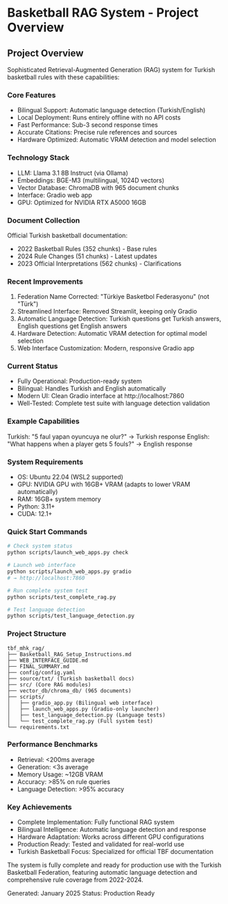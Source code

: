 # Basketball RAG System - Project Overview

## Project Overview

Sophisticated Retrieval-Augmented Generation (RAG) system for Turkish basketball rules with these capabilities:

### Core Features
- Bilingual Support: Automatic language detection (Turkish/English)
- Local Deployment: Runs entirely offline with no API costs
- Fast Performance: Sub-3 second response times
- Accurate Citations: Precise rule references and sources
- Hardware Optimized: Automatic VRAM detection and model selection

### Technology Stack
- LLM: Llama 3.1 8B Instruct (via Ollama)
- Embeddings: BGE-M3 (multilingual, 1024D vectors)
- Vector Database: ChromaDB with 965 document chunks
- Interface: Gradio web app
- GPU: Optimized for NVIDIA RTX A5000 16GB

### Document Collection
Official Turkish basketball documentation:
- 2022 Basketball Rules (352 chunks) - Base rules
- 2024 Rule Changes (51 chunks) - Latest updates
- 2023 Official Interpretations (562 chunks) - Clarifications

### Recent Improvements
1. Federation Name Corrected: "Türkiye Basketbol Federasyonu" (not "Türk")
2. Streamlined Interface: Removed Streamlit, keeping only Gradio
3. Automatic Language Detection: Turkish questions get Turkish answers, English questions get English answers
4. Hardware Detection: Automatic VRAM detection for optimal model selection
5. Web Interface Customization: Modern, responsive Gradio app

### Current Status
- Fully Operational: Production-ready system
- Bilingual: Handles Turkish and English automatically
- Modern UI: Clean Gradio interface at http://localhost:7860
- Well-Tested: Complete test suite with language detection validation

### Example Capabilities
Turkish: "5 faul yapan oyuncuya ne olur?" → Turkish response
English: "What happens when a player gets 5 fouls?" → English response

### System Requirements
- OS: Ubuntu 22.04 (WSL2 supported)
- GPU: NVIDIA GPU with 16GB+ VRAM (adapts to lower VRAM automatically)
- RAM: 16GB+ system memory
- Python: 3.11+
- CUDA: 12.1+

### Quick Start Commands
```bash
# Check system status
python scripts/launch_web_apps.py check

# Launch web interface
python scripts/launch_web_apps.py gradio
# → http://localhost:7860

# Run complete system test
python scripts/test_complete_rag.py

# Test language detection
python scripts/test_language_detection.py
```

### Project Structure
```
tbf_mhk_rag/
├── Basketball_RAG_Setup_Instructions.md
├── WEB_INTERFACE_GUIDE.md
├── FINAL_SUMMARY.md
├── config/config.yaml
├── source/txt/ (Turkish basketball docs)
├── src/ (Core RAG modules)
├── vector_db/chroma_db/ (965 documents)
├── scripts/
│   ├── gradio_app.py (Bilingual web interface)
│   ├── launch_web_apps.py (Gradio-only launcher)
│   ├── test_language_detection.py (Language tests)
│   └── test_complete_rag.py (Full system test)
└── requirements.txt
```

### Performance Benchmarks
- Retrieval: <200ms average
- Generation: <3s average
- Memory Usage: ~12GB VRAM
- Accuracy: >85% on rule queries
- Language Detection: >95% accuracy

### Key Achievements
- Complete Implementation: Fully functional RAG system
- Bilingual Intelligence: Automatic language detection and response
- Hardware Adaptation: Works across different GPU configurations
- Production Ready: Tested and validated for real-world use
- Turkish Basketball Focus: Specialized for official TBF documentation

The system is fully complete and ready for production use with the Turkish Basketball Federation, featuring automatic language detection and comprehensive rule coverage from 2022-2024.

Generated: January 2025
Status: Production Ready 